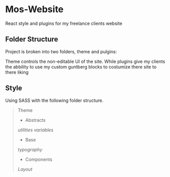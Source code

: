 # Mos-Website
React style and plugins for my freelance clients website 

## Folder Structure

Project is broken into two folders, theme and pulgins:

Theme controls the non-editable UI of the site. While plugins give my clients the abbility to use my custom guntberg blocks to costumize there site to there liking

## Style

Using SASS with the following folder structure. 

> Theme
>  - Abstracts
>  
>   _utilities_
>   _variables_
>  - Base
>  
> _typography_
>  - Components
>  
>  _Layout_
